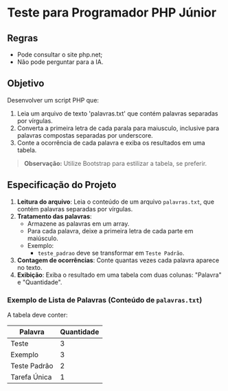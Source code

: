 # Teste para Programador PHP Júnior

## Regras
  - Pode consultar o site php.net;
  - Não pode perguntar para a IA.

## Objetivo

Desenvolver um script PHP que:

1. Leia um arquivo de texto 'palavras.txt' que contém palavras separadas por vírgulas.
2. Converta a primeira letra de cada parala para maiusculo, inclusive para palavras compostas separadas por underscore.
3. Conte a ocorrência de cada palavra e exiba os resultados em uma tabela.

> **Observação:** Utilize Bootstrap para estilizar a tabela, se preferir.

## Especificação do Projeto

1. **Leitura do arquivo**: Leia o conteúdo de um arquivo `palavras.txt`, que contém palavras separadas por vírgulas.
2. **Tratamento das palavras**:
   - Armazene as palavras em um array.
   - Para cada palavra, deixe a primeira letra de cada parte em maiúsculo. 
   - Exemplo:
     - `teste_padrao` deve se transformar em `Teste Padrão`.
3. **Contagem de ocorrências**: Conte quantas vezes cada palavra aparece no texto.
4. **Exibição**: Exiba o resultado em uma tabela com duas colunas: "Palavra" e "Quantidade".


### Exemplo de Lista de Palavras (Conteúdo de `palavras.txt`)


A tabela deve conter:

| Palavra         | Quantidade |
|-----------------|------------|
| Teste           | 3          |
| Exemplo         | 3          |
| Teste Padrão    | 2          |
| Tarefa Única    | 1          |


